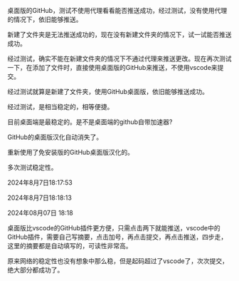 桌面版的GitHub，测试不使用代理看看能否推送成功，经过测试，没有使用代理的情况下，依旧能够推送。

新建了文件夹是无法推送成功的，现在没有新建文件夹的情况下，试一试能否推送成功。

经过测试，确实不能在新建文件夹的情况下不通过代理来推送更改。现在再次测试一下，在添加了文件时，直接使用桌面版的GitHub来推送，不使用vscode来提交。

经过测试就算是新建了文件夹，使用GitHub桌面版，依旧能够推送成功。

经过测试，是相当稳定的，相等便捷。

目前桌面端是最稳定的。是不是桌面端的github自带加速器?

GitHub的桌面版汉化自动消失了。

重新使用了免安装版的GitHub桌面版汉化的。

多次测试稳定性。

2024年8月7日18:17:53

2024年8月7日18:18:13

2024年08月07日 18:18

桌面版比vscode的GitHub插件更方便，只需点击两下就能推送，vscode中的GitHub插件，需要自己写摘要，点击加号，再点击提交，再点击推送，四步走，这里的摘要都是自动填写的，可读性非常高。

原来网络的稳定性也没有想象中那么稳，但是起码超过了vscode了，次次提交，绝大部分都成功了。

